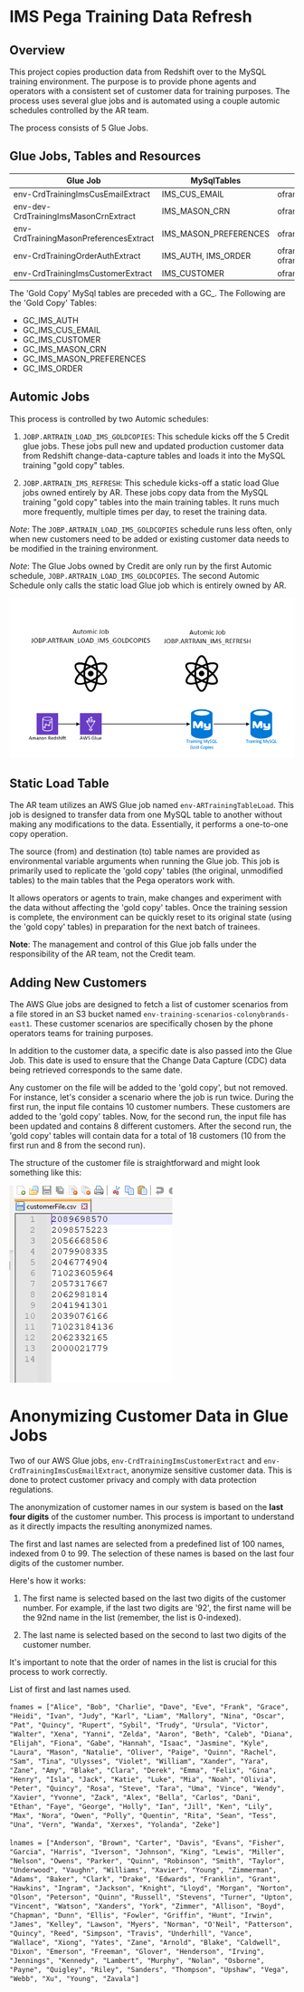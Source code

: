 # IMS Pega Training Data Refresh

## Overview

This project copies production data from Redshift over to the MySQL training environment. The purpose is to provide phone agents and operators with a consistent set of customer data for training purposes. The process uses several glue jobs and is automated using a couple automic schedules controlled by the AR team.

The process consists of 5 Glue Jobs.

## Glue Jobs, Tables and Resources

|Glue Job | MySqlTables | Redshift |
|---------|--------|--------|
|env-CrdTrainingImsCusEmailExtract | IMS_CUS_EMAIL | oframe_prd_s.ims_cus_email |
|env-dev-CrdTrainingImsMasonCrnExtract | IMS_MASON_CRN | oframe_cdc_prd_s.ims_mason_crn |
|env-CrdTrainingMasonPreferencesExtract| IMS_MASON_PREFERENCES | oframe_prd_s.ims_mason_preferences |
|env-CrdTrainingOrderAuthExtract | IMS_AUTH, IMS_ORDER | oframe_prd_s.ims_order, oframe_prd_s.ims_auth |
|env-CrdTrainingImsCustomerExtract| IMS_CUSTOMER | oframe_prd_s.ims_customer |

The 'Gold Copy' MySql tables are preceded with a GC_. The Following are the 'Gold Copy' Tables:
- GC_IMS_AUTH
- GC_IMS_CUS_EMAIL
- GC_IMS_CUSTOMER
- GC_IMS_MASON_CRN
- GC_IMS_MASON_PREFERENCES
- GC_IMS_ORDER

## Automic Jobs
This process is controlled by two Automic schedules:

1.  `JOBP.ARTRAIN_LOAD_IMS_GOLDCOPIES`: This schedule kicks off the 5 Credit glue jobs. These jobs pull new and updated production customer data from Redshift change-data-capture tables and loads it into the MySQL training "gold copy" tables.

2.  `JOBP.ARTRAIN_IMS_REFRESH`: This schedule kicks-off a static load Glue jobs owned entirely by AR. These jobs copy data from the MySQL training "gold copy" tables into the main training tables. It runs much more frequently, multiple times per day, to reset the training data.

*Note*: The `JOBP.ARTRAIN_LOAD_IMS_GOLDCOPIES` schedule runs less often, only when new customers need to be added or existing customer data needs to be modified in the training environment.

*Note*: The Glue Jobs owned by Credit are only run by the first Automic schedule, `JOBP.ARTRAIN_LOAD_IMS_GOLDCOPIES`. The second Automic Schedule only calls the static load Glue job which is entirely owned by AR.  

![System Overview](Images/TrainingRefresh1.PNG)

## Static Load Table

The AR team utilizes an AWS Glue job named `env-ARTrainingTableLoad`. This job is designed to transfer data from one MySQL table to another without making any modifications to the data. Essentially, it performs a one-to-one copy operation. 

The source (from) and destination (to) table names are provided as environmental variable arguments when running the Glue job. This job is primarily used to replicate the 'gold copy' tables (the original, unmodified tables) to the main tables that the Pega operators work with.

It allows operators or agents to train, make changes and experiment with the data without affecting the 'gold copy' tables. Once the training session is complete, the environment can be quickly reset to its original state (using the 'gold copy' tables) in preparation for the next batch of trainees.

**Note**: The management and control of this Glue job falls under the responsibility of the AR team, not the Credit team.

## Adding New Customers

The AWS Glue jobs are designed to fetch a list of customer scenarios from a file stored in an S3 bucket named `env-training-scenarios-colonybrands-east1`. These customer scenarios are specifically chosen by the phone operators teams for training purposes. 

In addition to the customer data, a specific date is also passed into the Glue Job. This date is used to ensure that the Change Data Capture (CDC) data being retrieved corresponds to the same date.

Any customer on the file will be added to the 'gold copy', but not removed. For instance, let's consider a scenario where the job is run twice. During the first run, the input file contains 10 customer numbers. These customers are added to the 'gold copy' tables. Now, for the second run, the input file has been updated and contains 8 different customers. After the second run, the 'gold copy' tables will contain data for a total of 18 customers (10 from the first run and 8 from the second run).

The structure of the customer file is straightforward and might look something like this:

![Customer File](Images/TrainingRefresh2.PNG)

# Anonymizing Customer Data in Glue Jobs

Two of our AWS Glue jobs, `env-CrdTrainingImsCustomerExtract` and `env-CrdTrainingImsCusEmailExtract`, anonymize sensitive customer data. This is done to protect customer privacy and comply with data protection regulations.

The anonymization of customer names in our system is based on the **last four digits** of the customer number. This process is important to understand as it directly impacts the resulting anonymized names.

The first and last names are selected from a predefined list of 100 names, indexed from 0 to 99. The selection of these names is based on the last four digits of the customer number.

Here's how it works:

1. The first name is selected based on the last two digits of the customer number. For example, if the last two digits are '92', the first name will be the 92nd name in the list (remember, the list is 0-indexed).

2. The last name is selected based on the second to last two digits of the customer number.

It's important to note that the order of names in the list is crucial for this process to work correctly.

List of first and last names used. 

```
fnames = ["Alice", "Bob", "Charlie", "Dave", "Eve", "Frank", "Grace", "Heidi", "Ivan", "Judy", "Karl", "Liam", "Mallory", "Nina", "Oscar", "Pat", "Quincy", "Rupert", "Sybil", "Trudy", "Ursula", "Victor", "Walter", "Xena", "Yanni", "Zelda", "Aaron", "Beth", "Caleb", "Diana", "Elijah", "Fiona", "Gabe", "Hannah", "Isaac", "Jasmine", "Kyle", "Laura", "Mason", "Natalie", "Oliver", "Paige", "Quinn", "Rachel", "Sam", "Tina", "Ulysses", "Violet", "William", "Xander", "Yara", "Zane", "Amy", "Blake", "Clara", "Derek", "Emma", "Felix", "Gina", "Henry", "Isla", "Jack", "Katie", "Luke", "Mia", "Noah", "Olivia", "Peter", "Quincy", "Rosa", "Steve", "Tara", "Uma", "Vince", "Wendy", "Xavier", "Yvonne", "Zack", "Alex", "Bella", "Carlos", "Dani", "Ethan", "Faye", "George", "Holly", "Ian", "Jill", "Ken", "Lily", "Max", "Nora", "Owen", "Polly", "Quentin", "Rita", "Sean", "Tess", "Una", "Vern", "Wanda", "Xerxes", "Yolanda", "Zeke"]

lnames = ["Anderson", "Brown", "Carter", "Davis", "Evans", "Fisher", "Garcia", "Harris", "Iverson", "Johnson", "King", "Lewis", "Miller", "Nelson", "Owens", "Parker", "Quinn", "Robinson", "Smith", "Taylor", "Underwood", "Vaughn", "Williams", "Xavier", "Young", "Zimmerman", "Adams", "Baker", "Clark", "Drake", "Edwards", "Franklin", "Grant", "Hawkins", "Ingram", "Jackson", "Knight", "Lloyd", "Morgan", "Norton", "Olson", "Peterson", "Quinn", "Russell", "Stevens", "Turner", "Upton", "Vincent", "Watson", "Xanders", "York", "Zimmer", "Allison", "Boyd", "Chapman", "Dunn", "Ellis", "Fowler", "Griffin", "Hunt", "Irwin", "James", "Kelley", "Lawson", "Myers", "Norman", "O'Neil", "Patterson", "Quincy", "Reed", "Simpson", "Travis", "Underhill", "Vance", "Wallace", "Xiong", "Yates", "Zane", "Arnold", "Blake", "Caldwell", "Dixon", "Emerson", "Freeman", "Glover", "Henderson", "Irving", "Jennings", "Kennedy", "Lambert", "Murphy", "Nolan", "Osborne", "Payne", "Quigley", "Riley", "Sanders", "Thompson", "Upshaw", "Vega", "Webb", "Xu", "Young", "Zavala"]
```





